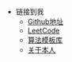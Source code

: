 <!-- _navbar.md -->

* 链接到我  
  * [Github地址](https://github.com/javaminus)
  * [LeetCode](https://leetcode.cn/u/create-heart/)
  * [算法模板库](https://github.com/javaminus/CompetitionAK)
  * [关于本人](https://github.com/javaminus)

